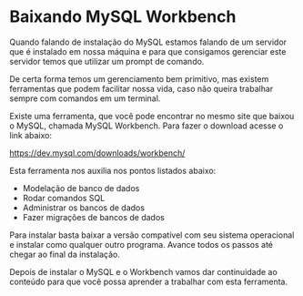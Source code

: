 # Baixando MySQL Workbench

Quando falando de instalação do MySQL estamos falando de um servidor que é instalado em nossa máquina e para que consigamos gerenciar este servidor temos que utilizar um prompt de comando.

De certa forma temos um gerenciamento bem primitivo, mas existem ferramentas que podem facilitar nossa vida, caso não queira trabalhar sempre com comandos em um terminal.

Existe uma ferramenta, que você pode encontrar no mesmo site que baixou o MySQL, chamada MySQL Workbench. Para fazer o download acesse o link abaixo:

<https://dev.mysql.com/downloads/workbench/>

Esta ferramenta nos auxilia nos pontos listados abaixo:

* Modelação de banco de dados
* Rodar comandos SQL
* Administrar os bancos de dados
* Fazer migrações de bancos de dados

Para instalar basta baixar a versão compatível com seu sistema operacional e instalar como qualquer outro programa. Avance todos os passos até chegar ao final da instalação.

Depois de instalar o MySQL e o Workbench vamos dar continuidade ao conteúdo para que você possa aprender a trabalhar com esta ferramenta.